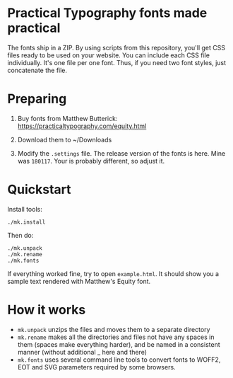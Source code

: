 # Practical Typography fonts made practical

The fonts ship in a ZIP. By using scripts from this repository, you'll get
CSS files ready to be used on your website. You can include each CSS file
individually. It's one file per one font. Thus, if you need two font styles,
just concatenate the file.

# Preparing

1. Buy fonts from Matthew Butterick: https://practicaltypography.com/equity.html

2. Download them to ~/Downloads

3. Modify the `.settings` file. The release version of the fonts is here. Mine was `180117`. Your is probably different, so adjust it.

# Quickstart

Install tools:

	./mk.install

Then do:

	./mk.unpack
	./mk.rename
	./mk.fonts

If everything worked fine, try to open `example.html`. It should show you a
sample text rendered with Matthew's Equity font.

# How it works

- `mk.unpack` unzips the files and moves them to a separate directory
- `mk.rename` makes all the directories and files not have any spaces in them (spaces make everything harder),  and be named in a consistent manner (without additional _ here and there)
- `mk.fonts` uses several command line tools to convert fonts to WOFF2, EOT and SVG parameters required by some browsers. 
